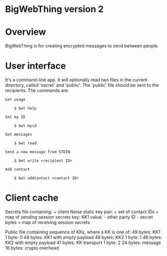 BigWebThing version 2
=====================

# Overview

BigWebThing is for creating encrypted messages to send between people.

# User interface

It's a command-line app. It will optionally read two files in the current directory, called 'secret' and 'public'. The 'public' file should be sent to the recipients. The commands are:

    Get usage

        $ bwt help

    Get my ID

        $ bwt myid

    Get messages

        $ bwt read

    Send a new message from STDIN

        $ bwt write <recipient ID>

    Add contact

        $ bwt addcontact <contact ID>

# Client cache

Secrets file containing:
	+ client Noise static key pair.
	+ set of contact IDs
	+ map of sending session secrets
		key: KK1
		value:
			- other party ID
			- secret bytes
	+ map of receiving session secrets

Public file containing sequence of KKs, where a KK is one of:
	49 bytes: KK1
		1 byte: 0
		48 bytes: KK1 with empty payload
	49 bytes: KK2
		1 byte: 1
		48 bytes: KK2 with empty payload
	41 bytes: KK transport
		1 byte: 2
		24 bytes: message
		16 bytes: crypto overhead
